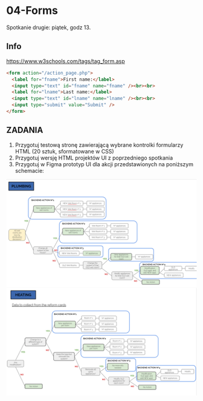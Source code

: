 # 04-Forms

Spotkanie drugie: piątek, godz 13.

## Info
https://www.w3schools.com/tags/tag_form.asp

```html
<form action="/action_page.php">
  <label for="fname">First name:</label>
  <input type="text" id="fname" name="fname" /><br><br>
  <label for="lname">Last name:</label>
  <input type="text" id="lname" name="lname" /><br><br>
  <input type="submit" value="Submit" />
</form>
```

## ZADANIA
1. Przygotuj testową stronę zawierającą wybrane kontrolki formularzy HTML (20 sztuk, sformatowane w CSS)
2. Przygotuj wersję HTML projektów UI z poprzedniego spotkania
3. Przygotuj w Figma prototyp UI dla akcji przedstawionych na poniższym schemacie:

![Plumbing](/Plumbing.PNG)
![Heating](/Heating.PNG)

